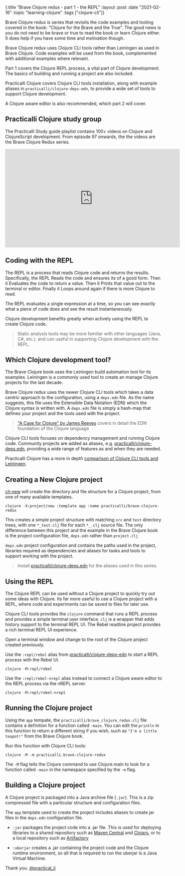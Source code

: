 {:title "Brave Clojure redux - part 1 - the REPL"
 :layout :post
 :date "2021-02-16"
 :topic "learning-clojure"
 :tags  ["clojure-cli"]}

Brave Clojure redux is series that revisits the code examples and tooling covered in the book: "Clojure for the Brave and the True".  The good news is you do not need to be brave or true to read the book or learn Clojure either.  It does help if you have some time and motivation though.

Brave Clojure redux uses Clojure CLI tools rather than Leiningen as used in Brave Clojure.  Code examples will be used from the book, complemented with additional examples where relevant.

Part 1 covers the Clojure REPL process, a vital part of Clojure development. The basics of building and running a project are also included.

Practicalli Clojure covers Clojure CLI tools installation, along with example aliases in `practicalli/clojure-deps-edn`, to provide a wide set of tools to support Clojure development.

A Clojure aware editor is also recommended, which part 2 will cover.

<!-- more -->

## Practicalli Clojure study group
The Practicalli Study guide playlist contains 100+ videos on Clojure and ClojureScript development.  From episode 97 onwards, the the videos are the Brave Clojure Redux series.

<iframe width="560" height="315" src="https://www.youtube.com/embed/li8dRt6JdfQ" frameborder="0" allow="accelerometer; autoplay; clipboard-write; encrypted-media; gyroscope; picture-in-picture" allowfullscreen></iframe>


## Coding with the REPL
The REPL is a process that reads Clojure code and returns the results.  Specifically, the REPL Reads the code and ensures its of a good form.  Then it Evaluates the code to return a value.  Then it Prints that value out to the terminal or editor.  Finally it Loops around again if there is more Clojure to read.

The REPL evaluates a single expression at a time, so you can see exactly what a piece of code does and see the result instantaneously.

Clojure development benefits greatly when actively using the REPL to create Clojure code.

> Static analysis tools may be more familiar with other languages (Java, C#, etc.).  and can useful in supporting Clojure development with the REPL.


## Which Clojure development tool?
The Brave Clojure book uses the Leiningen build automation tool for its examples.  Leiningen is a commonly used tool to create an manage Clojure projects for the last decade.

Brave Clojure redux uses the newer Clojure CLI tools which takes a data centric approach to the configuration, using a `deps.edn` file.  As the name suggests, this file uses the Extensible Data Notation (EDN) which the Clojure syntax is written with.  A `deps.edn` file is simply a hash-map that defines your project and the tools used with the project.

> ["A Case for Clojure" by James Reeves](https://www.youtube.com/watch?v=7d53ABMqpqU) covers in detail the EDN foundation of the Clojure language

Clojure CLI tools focuses on dependency management and running Clojure code. Community projects are added as aliases, e.g. [practicalli/clojure-deps.edn](https://github.com/practicalli/clojure-deps-edn), providing a wide range of features as and when they are needed.

Practicalli Clojure has a more in depth [comparison of Clojure CLI tools and Leiningen](http://practicalli.github.io/clojure/alternative-tools/clojure-tools/compare-with-leiningen.html).


## Creating a New Clojure project
[clj-new](https://github.com/seancorfield/clj-new) will create the directory and file structure for a Clojure project, from one of many available templates.

```shell
clojure -X:project/new :template app :name practicalli/brave-clojure-redux
```

This creates a simple project structure with matching `src` and `test` directory trees, with one `*_test.clj` file for each `*_.clj` source file.  The only difference between this project and the example in the Brave Clojure book is the project configuration file, `deps.edn` rather than `project.clj`

`deps.edn` project configuration and contains the paths used in the project, libraries required as dependencies and aliases for tasks and tools to support working with the project.

> Install [practicalli/clojure-deps.edn](https://github.com/practicalli/clojure-deps-edn) for the aliases used in this series.


## Using the REPL
The Clojure REPL can be used without a Clojure project to quickly try out some ideas with Clojure.  Its far more useful to use a Clojure project with a REPL, where code and experiments can be saved to files for later use.

Clojure CLI tools provides the `clojure` command that runs a REPL process and provides a simple terminal user interface.  `clj` is a wrapper that adds history support to the terminal REPL UI.  The Rebel readline project provides a rich terminal REPL UI experience.

Open a terminal window and change to the root of the Clojure project created previously.

Use the `:repl/rebel` alias from [practicalli/clojure-deps-edn](https://github.com/practicalli/clojure-deps-edn) to start a REPL process with the Rebel UI.

```shell
clojure -M:repl/rebel
```

Use the `:repl/rebel-nrepl` alias instead to connect a Clojure aware editor to the REPL process via the nREPL server.

```shell
clojure -M:repl/rebel-nrepl
```


## Running the Clojure project
Using the `app` tempate, the `practicalli/brave_clojure_redux.clj` file contains a definition for a function called `-main`.  You can edit the `println` in this function to return a different string if you wish, such as `"I'm a little teapot!"` from the Brave Clojure book.

Run this function with Clojure CLI tools:

```shell
clojure -M -m practicalli.brave-clojure-redux
```

The `-M` flag tells the Clojure command to use Clojure.main to look for a function called `-main` in the namespace specified by the `-m` flag.


## Building a Clojure project
A Clojure project is packaged into a Java archive file (`.jar`).  This is a zip compressed file with a particular structure and configuration files.

The `app` template used to create the project includes aliases to create jar files in the `deps.edn` configuration file.

- `:jar` packages the project code into a .jar file.  This is used for deploying libraries to a shared repository such as [Maven Central](https://mvnrepository.com/repos/central) and [Clojars](https://clojars.org/), or to a local repository such as [Artifactory](https://jfrog.com/artifactory/)

- `:uberjar` creates a .jar containing the project code and the Clojure runtime environment, so all that is required to run the uberjar is a Java Virtual Machine.

Thank you.
[@practical_li](https://twitter.com/practical_li)
